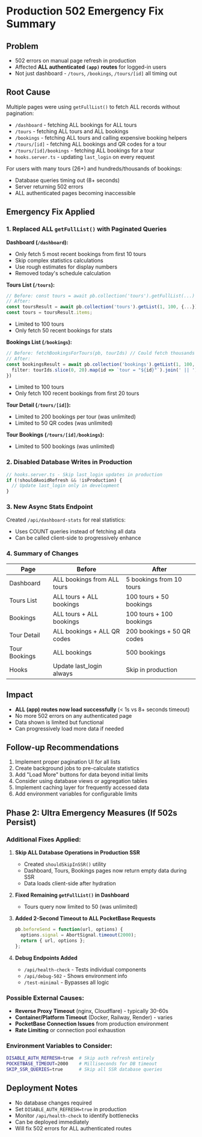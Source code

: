 # Production 502 Emergency Fix Summary

## Problem
- 502 errors on manual page refresh in production
- Affected **ALL authenticated `(app)` routes** for logged-in users
- Not just dashboard - `/tours`, `/bookings`, `/tours/[id]` all timing out

## Root Cause
Multiple pages were using `getFullList()` to fetch ALL records without pagination:
- `/dashboard` - fetching ALL bookings for ALL tours
- `/tours` - fetching ALL tours and ALL bookings
- `/bookings` - fetching ALL tours and calling expensive booking helpers
- `/tours/[id]` - fetching ALL bookings and QR codes for a tour
- `/tours/[id]/bookings` - fetching ALL bookings for a tour
- `hooks.server.ts` - updating `last_login` on every request

For users with many tours (26+) and hundreds/thousands of bookings:
- Database queries timing out (8+ seconds)
- Server returning 502 errors
- ALL authenticated pages becoming inaccessible

## Emergency Fix Applied

### 1. Replaced ALL `getFullList()` with Paginated Queries

**Dashboard (`/dashboard`):**
- Only fetch 5 most recent bookings from first 10 tours
- Skip complex statistics calculations
- Use rough estimates for display numbers
- Removed today's schedule calculation

**Tours List (`/tours`):**
```typescript
// Before: const tours = await pb.collection('tours').getFullList(...)
// After:
const toursResult = await pb.collection('tours').getList(1, 100, {...})
const tours = toursResult.items;
```
- Limited to 100 tours
- Only fetch 50 recent bookings for stats

**Bookings List (`/bookings`):**
```typescript
// Before: fetchBookingsForTours(pb, tourIds) // Could fetch thousands
// After:
const bookingsResult = await pb.collection('bookings').getList(1, 100, {
  filter: tourIds.slice(0, 20).map(id => `tour = "${id}"`).join(' || ')
})
```
- Limited to 100 tours
- Only fetch 100 recent bookings from first 20 tours

**Tour Detail (`/tours/[id]`):**
- Limited to 200 bookings per tour (was unlimited)
- Limited to 50 QR codes (was unlimited)

**Tour Bookings (`/tours/[id]/bookings`):**
- Limited to 500 bookings (was unlimited)

### 2. Disabled Database Writes in Production
```typescript
// hooks.server.ts - Skip last_login updates in production
if (!shouldAvoidRefresh && !isProduction) {
  // Update last_login only in development
}
```

### 3. New Async Stats Endpoint
Created `/api/dashboard-stats` for real statistics:
- Uses COUNT queries instead of fetching all data
- Can be called client-side to progressively enhance

### 4. Summary of Changes

| Page | Before | After |
|------|--------|-------|
| Dashboard | ALL bookings from ALL tours | 5 bookings from 10 tours |
| Tours List | ALL tours + ALL bookings | 100 tours + 50 bookings |
| Bookings | ALL tours + ALL bookings | 100 tours + 100 bookings |
| Tour Detail | ALL bookings + ALL QR codes | 200 bookings + 50 QR codes |
| Tour Bookings | ALL bookings | 500 bookings |
| Hooks | Update last_login always | Skip in production |

## Impact
- **ALL (app) routes now load successfully** (< 1s vs 8+ seconds timeout)
- No more 502 errors on any authenticated page
- Data shown is limited but functional
- Can progressively load more data if needed

## Follow-up Recommendations
1. Implement proper pagination UI for all lists
2. Create background jobs to pre-calculate statistics
3. Add "Load More" buttons for data beyond initial limits
4. Consider using database views or aggregation tables
5. Implement caching layer for frequently accessed data
6. Add environment variables for configurable limits

## Phase 2: Ultra Emergency Measures (If 502s Persist)

### Additional Fixes Applied:

1. **Skip ALL Database Operations in Production SSR**
   - Created `shouldSkipInSSR()` utility
   - Dashboard, Tours, Bookings pages now return empty data during SSR
   - Data loads client-side after hydration

2. **Fixed Remaining `getFullList()` in Dashboard**
   - Tours query now limited to 50 (was unlimited)

3. **Added 2-Second Timeout to ALL PocketBase Requests**
   ```typescript
   pb.beforeSend = function(url, options) {
     options.signal = AbortSignal.timeout(2000);
     return { url, options };
   };
   ```

4. **Debug Endpoints Added**
   - `/api/health-check` - Tests individual components
   - `/api/debug-502` - Shows environment info
   - `/test-minimal` - Bypasses all logic

### Possible External Causes:
- **Reverse Proxy Timeout** (nginx, Cloudflare) - typically 30-60s
- **Container/Platform Timeout** (Docker, Railway, Render) - varies
- **PocketBase Connection Issues** from production environment
- **Rate Limiting** or connection pool exhaustion

### Environment Variables to Consider:
```bash
DISABLE_AUTH_REFRESH=true  # Skip auth refresh entirely
POCKETBASE_TIMEOUT=2000    # Milliseconds for DB timeout
SKIP_SSR_QUERIES=true      # Skip all SSR database queries
```

## Deployment Notes
- No database changes required
- Set `DISABLE_AUTH_REFRESH=true` in production
- Monitor `/api/health-check` to identify bottlenecks
- Can be deployed immediately
- Will fix 502 errors for ALL authenticated routes 